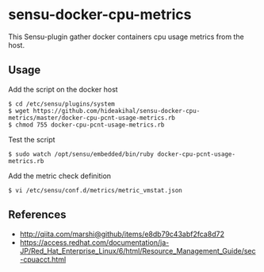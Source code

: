 sensu-docker-cpu-metrics
========================

This Sensu-plugin gather docker containers cpu usage metrics from the host. 

## Usage
 
Add the script on the docker host

```
$ cd /etc/sensu/plugins/system 
$ wget https://github.com/hideakihal/sensu-docker-cpu-metrics/master/docker-cpu-pcnt-usage-metrics.rb
$ chmod 755 docker-cpu-pcnt-usage-metrics.rb
```

Test the script

```
$ sudo watch /opt/sensu/embedded/bin/ruby docker-cpu-pcnt-usage-metrics.rb
```

Add the metric check definition  

```
$ vi /etc/sensu/conf.d/metrics/metric_vmstat.json
```

## References
  * http://qiita.com/marshi@github/items/e8db79c43abf2fca8d72
  * https://access.redhat.com/documentation/ja-JP/Red_Hat_Enterprise_Linux/6/html/Resource_Management_Guide/sec-cpuacct.html
